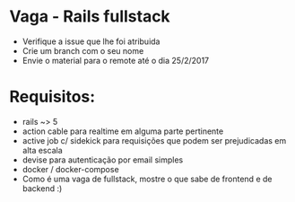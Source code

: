 # Vaga - Rails fullstack

- Verifique a issue que lhe foi atribuida
- Crie um branch com o seu nome
- Envie o material para o remote até o dia 25/2/2017

# Requisitos:
- rails ~> 5
- action cable para realtime em alguma parte pertinente
- active job c/ sidekick para requisições que podem ser prejudicadas em alta escala
- devise para autenticação por email simples
- docker / docker-compose
- Como é uma vaga de fullstack, mostre o que sabe de frontend e de backend :)
